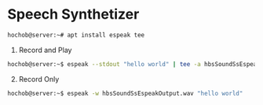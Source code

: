 # Speech Synthetizer

```sh
hochob@server:~# apt install espeak tee
```

1. Record and Play

```sh
hochob@server:~$ espeak --stdout "hello world" | tee -a hbsSoundSsEspeakOutput.wav | aplay -
```

2. Record Only

```sh
hochob@server:~$ espeak -w hbsSoundSsEspeakOutput.wav "hello world"
```